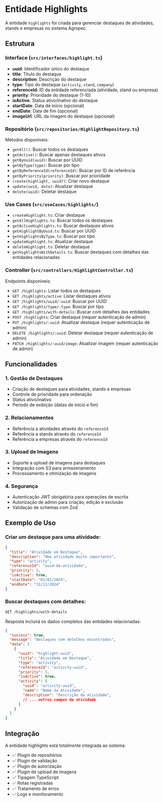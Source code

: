 # Entidade Highlights

A entidade `highlights` foi criada para gerenciar destaques de atividades, stands e empresas no sistema Agropec.

## Estrutura

### Interface (`src/interfaces/highlight.ts`)
- **uuid**: Identificador único do destaque
- **title**: Título do destaque
- **description**: Descrição do destaque
- **type**: Tipo do destaque (`activity`, `stand`, `company`)
- **referenceId**: ID da entidade referenciada (atividade, stand ou empresa)
- **priority**: Prioridade do destaque (1-10)
- **isActive**: Status ativo/inativo do destaque
- **startDate**: Data de início (opcional)
- **endDate**: Data de fim (opcional)
- **imageUrl**: URL da imagem do destaque (opcional)

### Repositório (`src/repositories/HighlightRepository.ts`)
Métodos disponíveis:
- `getAll()`: Buscar todos os destaques
- `getActive()`: Buscar apenas destaques ativos
- `getByUuid(uuid)`: Buscar por UUID
- `getByType(type)`: Buscar por tipo
- `getByReferenceId(referenceId)`: Buscar por ID de referência
- `getByPriority(priority)`: Buscar por prioridade
- `create(highlight, uuid?)`: Criar novo destaque
- `update(uuid, data)`: Atualizar destaque
- `delete(uuid)`: Deletar destaque

### Use Cases (`src/useCases/highlights/`)
- `createHighlight.ts`: Criar destaque
- `getAllHighlights.ts`: Buscar todos os destaques
- `getActiveHighlights.ts`: Buscar destaques ativos
- `getHighlightByUuid.ts`: Buscar por UUID
- `getHighlightsByType.ts`: Buscar por tipo
- `updateHighlight.ts`: Atualizar destaque
- `deleteHighlight.ts`: Deletar destaque
- `getHighlightsWithDetails.ts`: Buscar destaques com detalhes das entidades relacionadas

### Controller (`src/controllers/HighlightController.ts`)
Endpoints disponíveis:
- `GET /highlights`: Listar todos os destaques
- `GET /highlights/active`: Listar destaques ativos
- `GET /highlights/uuid/:uuid`: Buscar por UUID
- `GET /highlights/type/:type`: Buscar por tipo
- `GET /highlights/with-details`: Buscar com detalhes das entidades
- `POST /highlights`: Criar destaque (requer autenticação de admin)
- `PUT /highlights/:uuid`: Atualizar destaque (requer autenticação de admin)
- `DELETE /highlights/:uuid`: Deletar destaque (requer autenticação de admin)
- `PATCH /highlights/:uuid/image`: Atualizar imagem (requer autenticação de admin)

## Funcionalidades

### 1. Gestão de Destaques
- Criação de destaques para atividades, stands e empresas
- Controle de prioridade para ordenação
- Status ativo/inativo
- Período de exibição (datas de início e fim)

### 2. Relacionamentos
- Referência a atividades através do `referenceId`
- Referência a stands através do `referenceId`
- Referência a empresas através do `referenceId`

### 3. Upload de Imagens
- Suporte a upload de imagens para destaques
- Integração com S3 para armazenamento
- Processamento e otimização de imagens

### 4. Segurança
- Autenticação JWT obrigatória para operações de escrita
- Autorização de admin para criação, edição e exclusão
- Validação de schemas com Zod

## Exemplo de Uso

### Criar um destaque para uma atividade:
```json
{
  "title": "Atividade em Destaque",
  "description": "Uma atividade muito importante",
  "type": "activity",
  "referenceId": "uuid-da-atividade",
  "priority": 5,
  "isActive": true,
  "startDate": "01/01/2024",
  "endDate": "31/12/2024"
}
```

### Buscar destaques com detalhes:
```bash
GET /highlights/with-details
```

Resposta incluirá os dados completos das entidades relacionadas:
```json
{
  "success": true,
  "message": "Destaques com detalhes encontrados",
  "data": [
    {
      "uuid": "highlight-uuid",
      "title": "Atividade em Destaque",
      "type": "activity",
      "referenceId": "activity-uuid",
      "priority": 5,
      "isActive": true,
      "activity": {
        "uuid": "activity-uuid",
        "name": "Nome da Atividade",
        "description": "Descrição da atividade",
        // ... outros campos da atividade
      }
    }
  ]
}
```

## Integração

A entidade highlights está totalmente integrada ao sistema:
- ✅ Plugin de repositórios
- ✅ Plugin de validação
- ✅ Plugin de autorização
- ✅ Plugin de upload de imagens
- ✅ Tipagem TypeScript
- ✅ Rotas registradas
- ✅ Tratamento de erros
- ✅ Logs e monitoramento 